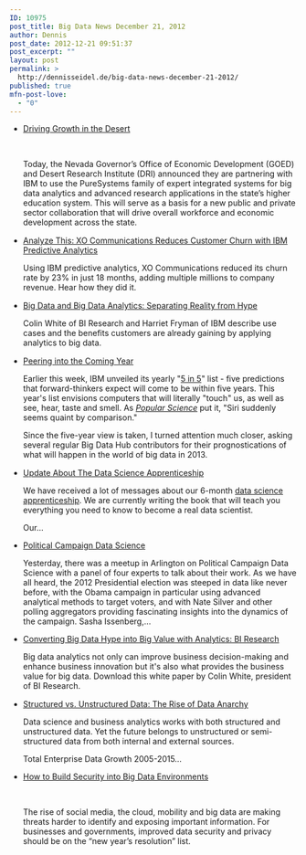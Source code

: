 ```yaml
---
ID: 10975
post_title: Big Data News December 21, 2012
author: Dennis
post_date: 2012-12-21 09:51:37
post_excerpt: ""
layout: post
permalink: >
  http://dennisseidel.de/big-data-news-december-21-2012/
published: true
mfn-post-love:
  - "0"
---
```

<ul class="scrd_digest">
<li><a href="http://feedproxy.google.com/~r/ibm-big-data-hub/~3/s4spXur_Ba0/driving-growth-desert" rel="external">Driving Growth in the Desert</a>
<div><div><div><div><p> </p>
<p>Today, the Nevada Governor’s Office of Economic Development (GOED) and Desert Research Institute (DRI) announced they are partnering with IBM to use the PureSystems family of expert integrated systems for big data analytics and advanced research applications in the state’s higher education system. This will serve as a basis for a new public and private sector collaboration that will drive overall workforce and economic development across the state.</p></div></div></div><img src="http://feeds.feedburner.com/~r/ibm-big-data-hub/~4/s4spXur_Ba0" height="1" width="1" /></div>
</li>
<li><a href="http://feedproxy.google.com/~r/ibm-big-data-hub/~3/ax8hlG0YWZU/analyze-xo-communications-reduces-customer-churn-ibm-predictive-analytics" rel="external">Analyze This: XO Communications Reduces Customer Churn with IBM Predictive Analytics</a>
<div><div><div><div><p>Using IBM predictive analytics, XO Communications reduced its churn rate by 23% in just 18 months, adding multiple millions to company revenue. Hear how they did it.</p>
</div></div></div><img src="http://feeds.feedburner.com/~r/ibm-big-data-hub/~4/ax8hlG0YWZU" height="1" width="1" /></div>
</li>
<li><a href="http://feedproxy.google.com/~r/ibm-big-data-hub/~3/Huya790qdyw/big-data-and-big-data-analytics-separating-reality-hype" rel="external">Big Data and Big Data Analytics: Separating Reality from Hype</a>
<div><div><div><div><p>Colin White of BI Research and Harriet Fryman of IBM describe use cases and the benefits customers are already gaining by applying analytics to big data.</p>
</div></div></div><img src="http://feeds.feedburner.com/~r/ibm-big-data-hub/~4/Huya790qdyw" height="1" width="1" /></div>
</li>
<li><a href="http://feedproxy.google.com/~r/ibm-big-data-hub/~3/0iDUSgsik2s/peering-coming-year" rel="external">Peering into the Coming Year</a>
<div><div><div><div><p>Earlier this week, IBM unveiled its yearly "<a href="http://ibm.co/UdNtY9" target="_blank">5 in 5</a>" list - five predictions that forward-thinkers expect will come to be within five years. This year's list envisions computers that will literally "touch" us, as well as see, hear, taste and smell. As <a href="http://bit.ly/UdNOKe" target="_blank"><em>Popular Science</em></a> put it, "<span>Siri suddenly seems quaint by comparison."</span></p>
<p><span>Since the five-year view is taken, I turned attention much closer, asking several regular Big Data Hub contributors for their prognostications of what will happen in the world of big data in 2013.</span></p>
</div></div></div><img src="http://feeds.feedburner.com/~r/ibm-big-data-hub/~4/0iDUSgsik2s" height="1" width="1" /></div>
</li>
<li><a href="http://www.datasciencecentral.com/xn/detail/6448529%3ABlogPost%3A40413" rel="external">Update About The Data Science Apprenticeship</a>
<div><p><span>We have received a lot of messages about our 6-month <a href="http://www.datasciencecentral.com/profiles/blogs/proposal-for-an-apprenticeship-in-data-science" target="_blank">data science apprenticeship</a>. We are currently writing the book that will teach you everything you need to know to become a real data scientist.</span></p>
<p><span>Our…</span></p></div>
</li>
<li><a href="http://www.datasciencecentral.com/xn/detail/6448529%3ABlogPost%3A40312" rel="external">Political Campaign Data Science</a>
<div><p><span>Yesterday, there was a meetup in Arlington on Political Campaign Data Science with a panel of four experts to talk about their work. As we have all heard, the 2012 Presidential election was steeped in data like never before, with the Obama campaign in particular using advanced analytical methods to target voters, and with Nate Silver and other polling aggregators providing fascinating insights int</span><span>o the dynamics of the campaign. Sasha Issenberg,…</span></p></div>
</li>
<li><a href="http://feedproxy.google.com/~r/ibm-big-data-hub/~3/VYnJkUP4DV0/converting-big-data-hype-big-value-analytics-bi-research" rel="external">Converting Big Data Hype into Big Value with Analytics: BI Research</a>
<div><div><div><div><p>Big data analytics not only can improve business decision-making and enhance business innovation but it's also what provides the business value for big data. Download this white paper by Colin White, president of BI Research.</p>
</div></div></div><img src="http://feeds.feedburner.com/~r/ibm-big-data-hub/~4/VYnJkUP4DV0" height="1" width="1" /></div>
</li>
<li><a href="http://www.datasciencecentral.com/xn/detail/6448529%3ABlogPost%3A40296" rel="external">Structured vs. Unstructured Data: The Rise of Data Anarchy</a>
<div><p><span>Data science and business analytics works with both structured and unstructured data. Yet the future belongs to unstructured or semi-structured data from both internal and external sources.</span></p>
<p></p>
<div><span>Total Enterprise Data Growth 2005-2015…</span></div>
<p></p></div>
</li>
<li><a href="http://feedproxy.google.com/~r/ibm-big-data-hub/~3/3EVkbD9G0-g/how-build-security-big-data-environments" rel="external">How to Build Security into Big Data Environments</a>
<div><div><div><div><p> </p>
<p>The rise of social media, the cloud, mobility and big data are making threats harder to identify and exposing important information. For businesses and governments, improved data security and privacy should be on the “new year’s resolution” list. </p>
</div></div></div><img src="http://feeds.feedburner.com/~r/ibm-big-data-hub/~4/3EVkbD9G0-g" height="1" width="1" /></div>
</li>
</ul>